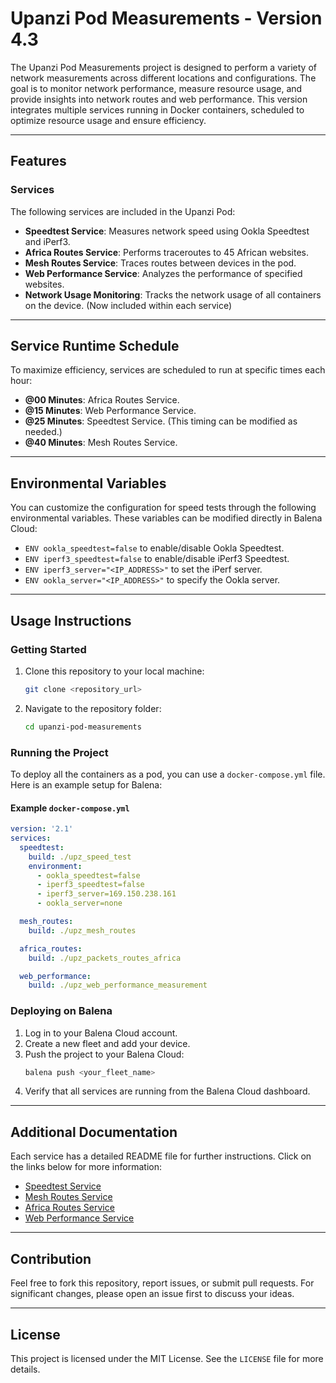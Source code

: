 # Upanzi Pod Measurements - Version 4.3

The Upanzi Pod Measurements project is designed to perform a variety of network measurements across different locations and configurations. The goal is to monitor network performance, measure resource usage, and provide insights into network routes and web performance. This version integrates multiple services running in Docker containers, scheduled to optimize resource usage and ensure efficiency.

---

## Features

### Services
The following services are included in the Upanzi Pod:

- **Speedtest Service**: Measures network speed using Ookla Speedtest and iPerf3.
- **Africa Routes Service**: Performs traceroutes to 45 African websites.
- **Mesh Routes Service**: Traces routes between devices in the pod.
- **Web Performance Service**: Analyzes the performance of specified websites.
- **Network Usage Monitoring**: Tracks the network usage of all containers on the device. (Now included within each service)

---

## Service Runtime Schedule

To maximize efficiency, services are scheduled to run at specific times each hour:

- **@00 Minutes**: Africa Routes Service.
- **@15 Minutes**: Web Performance Service.
- **@25 Minutes**: Speedtest Service. (This timing can be modified as needed.)
- **@40 Minutes**: Mesh Routes Service.

---

## Environmental Variables

You can customize the configuration for speed tests through the following environmental variables. These variables can be modified directly in Balena Cloud:

- `ENV ookla_speedtest=false` to enable/disable Ookla Speedtest.
- `ENV iperf3_speedtest=false` to enable/disable iPerf3 Speedtest.
- `ENV iperf3_server="<IP_ADDRESS>"` to set the iPerf server.
- `ENV ookla_server="<IP_ADDRESS>"` to specify the Ookla server.

---

## Usage Instructions

### Getting Started

1. Clone this repository to your local machine:
   ```bash
   git clone <repository_url>
   ```
2. Navigate to the repository folder:
   ```bash
   cd upanzi-pod-measurements
   ```

### Running the Project

To deploy all the containers as a pod, you can use a `docker-compose.yml` file. Here is an example setup for Balena:

#### Example `docker-compose.yml`
```yaml
version: '2.1'
services:
  speedtest:
    build: ./upz_speed_test
    environment:
      - ookla_speedtest=false
      - iperf3_speedtest=false
      - iperf3_server=169.150.238.161
      - ookla_server=none

  mesh_routes:
    build: ./upz_mesh_routes

  africa_routes:
    build: ./upz_packets_routes_africa

  web_performance:
    build: ./upz_web_performance_measurement
```

### Deploying on Balena

1. Log in to your Balena Cloud account.
2. Create a new fleet and add your device.
3. Push the project to your Balena Cloud:
   ```bash
   balena push <your_fleet_name>
   ```
4. Verify that all services are running from the Balena Cloud dashboard.

---

## Additional Documentation

Each service has a detailed README file for further instructions. Click on the links below for more information:

- [Speedtest Service](./upz_speedtest_test/README.md)
- [Mesh Routes Service](./upz_mesh_routes/README.md)
- [Africa Routes Service](./upz_packets_routes_Africa/README.md)
- [Web Performance Service](./upz_web_perfomance_measurements/README.md)

---

## Contribution

Feel free to fork this repository, report issues, or submit pull requests. For significant changes, please open an issue first to discuss your ideas.

---

## License

This project is licensed under the MIT License. See the `LICENSE` file for more details.
